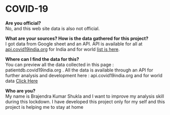 # COVID-19

<b>Are you official?</b><br/>
No, and this web site data is also not official.

<b>What are your sources? How is the data gathered for this project?</b><br/>
I got data from Google sheet and an API. API is available for all at <a href="http://api.covid19india.org" target="_blank">api.covid19india.org</a> for India 
and for world <a href="https://documenter.getpostman.com/view/10808728/SzS8rjbc?version=latest#e831c268-9da1-4d86-8b5a-8d7f61910af8" target="_blank">list is here</a>.

<b>Where can I find the data for this?</b><br/>
You can preview all the data collected in this page : patientdb.covid19india.org . 
All the data is available through an API for further analysis and development here : api.covid19india.org and for world data <a href="https://documenter.getpostman.com/view/10808728/SzS8rjbc?version=latest#e831c268-9da1-4d86-8b5a-8d7f61910af8" target="_blank">Click Here</a>

<b>Who are you?</b><br/>
My name is Brajendra Kumar Shukla and I want to improve my analysis skill during this lockdown. 
I have developed this project only for my self and this project is helping me to stay at home
